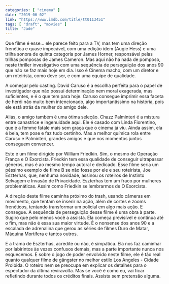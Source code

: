 ```yaml
---
categories: [ "cinema" ]
date: "2019-06-02"
link: "https://www.imdb.com/title/tt0113451"
tags: [ "draft", "movies" ]
title: "Jade"
---
```

Que filme é esse... ele parece feito para a TV, mas tem uma direção frenética e quase impecável, com uma edição idem (Augie Hess) e uma trilha sonora de quinta categoria por James Horner, responsável pelas trilhas pomposas de James Cameron. Mas aqui não há nada de pomposo, neste thriller investigativo com uma sequência de perseguição dos anos 90 que não se faz mais hoje em dia. Isso é Cinema macho, com um diretor e um roteirista, como deve ser, e com uma equipe de qualidade.

A começar pelo casting. David Caruso é a escolha perfeita para o papel de investigador que não possui determinação nem moral exagerada, mas suficientes, e é o que tem para hoje. Caruso consegue imprimir essa faceta de herói não muito bem intencionado, algo importantíssimo na história, pois ele está atrás da mulher do amigo dele.

Aliás, o amigo também é uma ótima seleção. Chazz Palminteri é a mistura entre canastrice e ingenuidade aqui. Ele é casado com Linda Fiorentino, que é a femme fatale mais sem graça que o cinema já viu. Ainda assim, ela é bela, tem pose e faz tudo certinho. Mas a melhor química rola entre Caruso e Palminteri, grandes amigos e que nos momentos juntos conseguem convencer.

Este é um filme dirigido por William Friedkin. Sim, o mesmo de Operação França e O Exorcista. Friedkin tem essa qualidade de conseguir ultrapassar gêneros, mas é ao mesmo tempo autoral e dedicado. Esse filme seria um péssimo exemplo de filme B se não fosse por ele e seu roteirista, Joe Eszterhas, que, nenhuma novidade, assinou os roteiros de Instinto Selvagem e Invasão de Privacidade. Eszterhas tem um fraco por mulheres problemáticas. Assim como Friedkin se lembrarmos de O Exorcista.

A direção deste filme caminha próximo do trash, usando câmeras em movimento, que tentam se inserir na ação, além de cortes e zooms frenéticos, tentando transformar um policial em algo mais ação. E consegue. A sequência de perseguição desse filme é uma obra à parte. Sugiro que pelo menos você a assista. Ela começa previsível e continua até o fim, mas não é essa sua maior virtude. É o nonsense dos anos 90 e a escalada de adrenalina que gerou as séries de filmes Duro de Matar, Máquina Mortífera e tantos outros.

E a trama de Eszterhas, acredite ou não, é simpática. Ela nos faz caminhar por labirintos às vezes confusos demais, mas a parte importante nunca nos esquecemos. E sobre o jogo de poder envolvido neste filme, ele é tão real quanto qualquer filme de gângster no melhor estilo Los Angeles - Cidade Proibida. O roteiro nem se preocupa em explicar os detalhes para o espectador da última reviravolta. Mas se você é como eu, vai ficar refletindo durante todos os créditos finais. Assista sem pretensão alguma.
